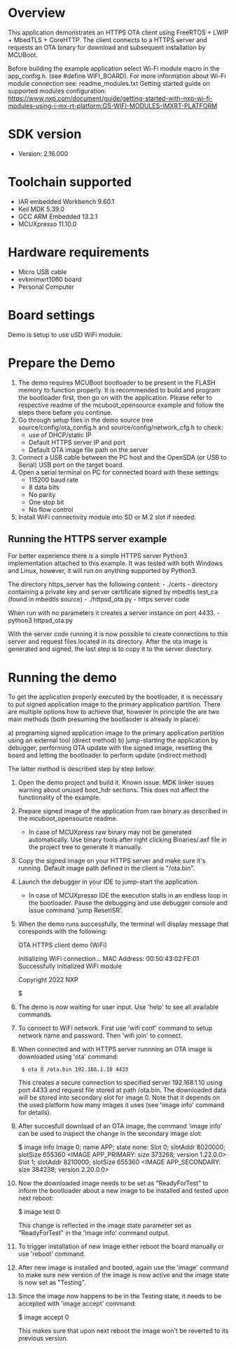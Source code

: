 Overview
========
This application demonstrates an HTTPS OTA client using FreeRTOS + LWIP + MbedTLS + CoreHTTP.
The client connects to a HTTPS server and requests an OTA binary for download and subsequent installation by MCUBoot.

Before building the example application select Wi-Fi module macro in the app_config.h. (see #define WIFI_<SoC Name>BOARD<Module Name>).
For more information about Wi-Fi module connection see:
    readme_modules.txt
    Getting started guide on supported modules configuration:
    https://www.nxp.com/document/guide/getting-started-with-nxp-wi-fi-modules-using-i-mx-rt-platform:GS-WIFI-MODULES-IMXRT-PLATFORM


SDK version
===========
- Version: 2.16.000

Toolchain supported
===================
- IAR embedded Workbench  9.60.1
- Keil MDK  5.39.0
- GCC ARM Embedded  13.2.1
- MCUXpresso  11.10.0

Hardware requirements
=====================
- Micro USB cable
- evkmimxrt1060 board
- Personal Computer


Board settings
==============
Demo is setup to use uSD WiFi module.

Prepare the Demo
================
1. The demo requires MCUBoot bootloader to be present in the FLASH memory to function properly.
   It is recommended to build and program the bootloader first, then go on with the application.
   Please refer to respective readme of the mcuboot_opensource example and follow the steps there before you continue.
2. Go through setup files in the demo source tree source/config/ota_config.h and source/config/network_cfg.h to check:
    - use of DHCP/static IP
    - Default HTTPS server IP and port
    - Default OTA image file path on the server
3. Connect a USB cable between the PC host and the OpenSDA (or USB to Serial) USB port on the target board.
4. Open a serial terminal on PC for connected board with these settings:
    - 115200 baud rate
    - 8 data bits
    - No parity
    - One stop bit
    - No flow control
5.  Install WiFi connectivity module into SD or M.2 slot if needed.


Running the HTTPS server example
--------------------------------

For better experience there is a simple HTTPS server Python3 implementation attached to this example.
It was tested with both Windows and Linux, however, it will run on anything supported by Python3.

The directory https_server has the following content:
    - ./certs - directory containing a private key and server certificate signed by mbedtls test_ca (found in mbedtls source)
    - ./httpsd_ota.py - https server code

When run with no parameters it creates a server instance on port 4433.
    - python3 httpsd_ota.py

With the server code running it is now possible to create connections to this server and request files located in its directory.
After the ota image is generated and signed, the last step is to copy it to the server directory.


Running the demo
================
To get the application properly executed by the bootloader, it is necessary to put signed application image to the primary application partition.
There are multiple options how to achieve that, however in principle the are two main methods (both presuming the bootlaoder is already in place):

a)  programing signed application image to the primary application partition using an external tool (direct method)
b)  jump-starting the application by debugger, performing OTA update with the signed image, resetting the board and letting the bootloader to perform update (indirect method)

The latter method is described step by step below:

1.  Open the demo project and build it.
    Known issue: MDK linker issues warning about unused boot_hdr sections. This does not affect the functionality of the example.
    
2.  Prepare signed image of the application from raw binary as described in the mcuboot_opensource readme.
     - In case of MCUXpress raw binary may not be generated automatically. Use binary tools after right clicking Binaries/.axf file in the project tree to generate it manually.

3.  Copy the signed image on your HTTPS server and make sure it's running. Default image path defined in the client is "/ota.bin".
    
4.  Launch the debugger in your IDE to jump-start the application.
     - In case of MCUXpresso IDE the execution stalls in an endless loop in the bootloader. Pause the debugging and use debugger console and issue command 'jump ResetISR'.
     
5.  When the demo runs successfully, the terminal will display message that coresponds with the following:

	OTA HTTPS client demo (WiFi)

	Initializing WiFi connection...
	MAC Address: 00:50:43:02:FE:01
	Successfully initialized WiFi module

	Copyright  2022  NXP

	$

6. The demo is now waiting for user input. Use 'help' to see all available commands.

7. To connect to WiFi network. First use 'wifi conf' command to setup network name and password.
   Then 'wifi join' to connect.

8. When connected and with HTTPS server runnning an OTA image is downloaded using 'ota' command:

        $ ota 0 /ota.bin 192.168.1.10 4433
   
   This creates a secure connection to specified server 192.168.1.10 using port 4433 and request
   file stored at path /ota.bin. The downloaded data will be stored into secondary slot for image 0.
   Note that it depends on the used platform how many images it uses (see 'image info' command for details).

9. After succesfull download of an OTA image, the command 'image info' can be used to inspect the change
   in the secondary image slot:

	$ image info
	Image 0; name APP; state none:
	  Slot 0; slotAddr 8020000; slotSize 655360
	    <IMAGE APP_PRIMARY: size 373268; version 1.22.0.0>
	  Slot 1; slotAddr 8210000; slotSize 655360
	    <IMAGE APP_SECONDARY: size 384238; version 2.20.0.0>

10. Now the downloaded image needs to be set as "ReadyForTest" to inform the bootloader about a new image to be
    installed and tested upon next reboot:

	$ image test 0

    This change is reflected in the image state parameter set as "ReadyForTest" in the 'image info' command output.

11. To trigger installation of new image either reboot the board manually or use 'reboot' command.

12. After new image is installed and booted, again use the 'image' command to make sure new version of the image
    is now active and the image state is now set as "Testing".

13. Since the image now happens to be in the Testing state, it needs to be accepted with 'image accept' command:
	
	$ image accept 0

    This makes sure that upon next reboot the image won't be reverted to its previous version.
